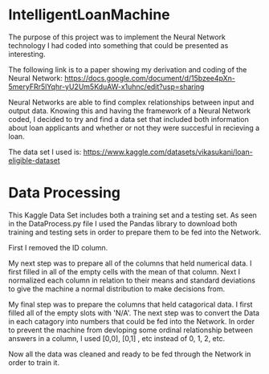 # IntelligentLoanMachine

The purpose of this project was to implement the Neural Network technology I had coded into something that could be presented as interesting.  

The following link is to a paper showing my derivation and coding of the Neural Network: https://docs.google.com/document/d/15bzee4pXn-5meryFRr5lYqhr-yU2Um5KduAW-x1uhnc/edit?usp=sharing


Neural Networks are able to find complex relationships between input and output data. Knowing this and having the framework of a Neural Network coded, I decided to try and find a data set that included both information about loan applicants and whether or not they were succesful in recieving a loan. 

The data set I used is: https://www.kaggle.com/datasets/vikasukani/loan-eligible-dataset

# Data Processing 
This Kaggle Data Set includes both a training set and a testing set. As seen in the DataProcess.py file I used the Pandas library to download both training and testing sets in order to prepare them to be fed into the Network. 

First I removed the ID column. 

My next step was to prepare all of the columns that held numerical data. I first filled in all of the empty cells with the mean of that column. Next I normalized each column in relation to their means and standard deviations to give the machine a normal distribution to make decisions from. 

My final step was to prepare the columns that held catagorical data. I first filled all of the empty slots with 'N/A'. The next step was to convert the Data in each catagory into numbers that could be fed into the Network. In order to prevent the machine from devloping some ordinal relationship between answers in a column, I used [0,0], [0,1] , etc instead of 0, 1, 2, etc. 

Now all the data was cleaned and ready to be fed through the Network in order to train it. 
